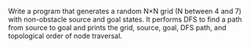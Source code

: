 Write a program that generates a random N×N grid (N between 4 and 7) with non-obstacle
source and goal states. It performs DFS to find a path from source to goal and prints the grid,
source, goal, DFS path, and topological order of node traversal.


